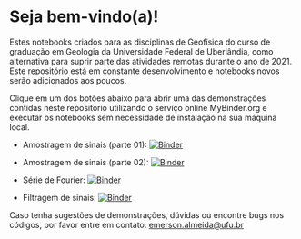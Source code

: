 # Seja bem-vindo(a)!

Estes notebooks criados para as disciplinas de Geofísica do curso de graduação em Geologia da Universidade Federal de Uberlândia, como alternativa para suprir parte das atividades remotas durante o ano de 2021. Este repositório está em constante desenvolvimento e notebooks novos serão adicionados aos poucos.

Clique em um dos botões abaixo para abrir uma das demonstrações contidas neste repositório utilizando o serviço online MyBinder.org e executar os notebooks sem necessidade de instalação na sua máquina local.

* Amostragem de sinais (parte 01): [![Binder](https://mybinder.org/badge_logo.svg)](https://mybinder.org/v2/gh/emrodalmeida/demoaulas/HEAD?filepath=Geofisica1%2amostragem_parte1.ipynb)

* Amostragem de sinais (parte 02): [![Binder](https://mybinder.org/badge_logo.svg)](https://mybinder.org/v2/gh/emrodalmeida/demoaulas/HEAD?filepath=Geofisica1%2amostragem_parte1.ipynb)

* Série de Fourier:  [![Binder](https://mybinder.org/badge_logo.svg)](https://mybinder.org/v2/gh/emrodalmeida/demoaulas/HEAD?filepath=Geofisica1%2serie_fourier.ipynb)

* Filtragem de sinais: [![Binder](https://mybinder.org/badge_logo.svg)](https://mybinder.org/v2/gh/emrodalmeida/demoaulas/HEAD?filepath=Geofisica1%2Ffiltragem.ipynb)

Caso tenha sugestões de demonstrações, dúvidas ou encontre bugs nos códigos, por favor entre em contato: emerson.almeida@ufu.br